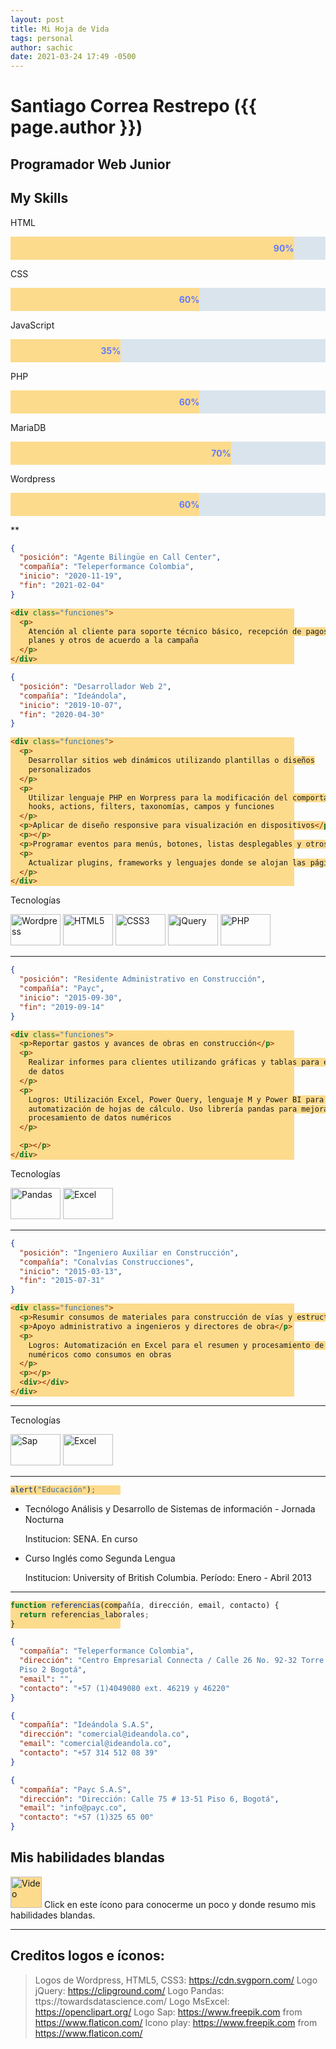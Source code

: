 ```yaml
---
layout: post
title: Mi Hoja de Vida
tags: personal
author: sachic
date: 2021-03-24 17:49 -0500
---
```


<style>
  img[src*="#thumbnail"] {
    width:80px;
    height:50px;
  }

  img[src*="#icon"] {
    width:50px;
    height:50px;
    background:#fddb8d;
  }

  .container {
    width: 100%;
    background-color: #DAE4ED;
  }

  .skills {
    text-align: right;
    padding-top: 10px;
    padding-bottom: 10px;
    color: #637AFE;
    font-weight: bold; 
  }

  .html {width: 90%; background-color: #fddb8d;}
  .css {width: 60%; background-color: #fddb8d;}
  .js {width: 35%; background-color: #fddb8d;}
  .php {width: 60%; background-color: #fddb8d;}
  .mariadb {width: 70%; background-color: #fddb8d;}
  .wordpress {width: 60%; background-color: #fddb8d;}
</style>

# Santiago Correa Restrepo ({{ page.author }})

## Programador Web Junior

## My Skills

<p>HTML</p>
<div class="container">
<div class="skills html">90%</div>
</div>

<p>CSS</p>
<div class="container">
<div class="skills css">60%</div>
</div>

<p>JavaScript</p>
<div class="container">
<div class="skills js">35%</div>
</div>

<p>PHP</p>
<div class="container">
<div class="skills php">60%</div>
</div>

<p>MariaDB</p>
<div class="container">
<div class="skills mariadb">70%</div>
</div>

<p>Wordpress</p>
<div class="container">
<div class="skills wordpress">60%</div>
</div>

\*\*

```json
{
  "posición": "Agente Bilingüe en Call Center",
  "compañía": "Teleperformance Colombia",
  "inicio": "2020-11-19",
  "fin": "2021-02-04"
}
```

```html
<div class="funciones">
  <p>
    Atención al cliente para soporte técnico básico, recepción de pagos, ajustes
    planes y otros de acuerdo a la campaña
  </p>
</div>
```

```json
{
  "posición": "Desarrollador Web 2",
  "compañía": "Ideándola",
  "inicio": "2019-10-07",
  "fin": "2020-04-30"
}
```

```html
<div class="funciones">
  <p>
    Desarrollar sitios web dinámicos utilizando plantillas o diseños
    personalizados
  </p>
  <p>
    Utilizar lenguaje PHP en Worpress para la modificación del comportamiento de
    hooks, actions, filters, taxonomías, campos y funciones
  </p>
  <p>Aplicar de diseño responsive para visualización en dispositivos</p>
  <p></p>
  <p>Programar eventos para menús, botones, listas desplegables y otros</p>
  <p>
    Actualizar plugins, frameworks y lenguajes donde se alojan las págineas web
  </p>
</div>
```

Tecnologías

![Wordpress][wordpress]
![HTML5][html5]
![CSS3][css3]
![jQuery][jquery]
![PHP][php]

[wordpress]: https://cdn.svgporn.com/logos/wordpress-icon.svg#thumbnail
[html5]: https://cdn.svgporn.com/logos/html-5.svg#thumbnail
[css3]: https://cdn.svgporn.com/logos/css-3.svg#thumbnail
[jquery]: https://clipground.com/images/jquery-icon-clipart.jpg#thumbnail
[php]: https://cdn.svgporn.com/logos/php.svg#thumbnail

---

```json
{
  "posición": "Residente Administrativo en Construcción",
  "compañía": "Payc",
  "inicio": "2015-09-30",
  "fin": "2019-09-14"
}
```

```html
<div class="funciones">
  <p>Reportar gastos y avances de obras en construcción</p>
  <p>
    Realizar informes para clientes utilizando gráficas y tablas para el resumen
    de datos
  </p>
  <p>
    Logros: Utilización Excel, Power Query, lenguaje M y Power BI para la
    automatización de hojas de cálculo. Uso librería pandas para mejorar el
    procesamiento de datos numéricos
  </p>

  <p></p>
</div>
```

Tecnologías

![Pandas][pandas]
![Excel][excel]

[pandas]: https://cdn-images-1.medium.com/max/1600/1*93CVLqnQESmvfOhzvYUgQw.png#thumbnail
[excel]: https://openclipart.org/image/800px/173140#thumbnail

---

```json
{
  "posición": "Ingeniero Auxiliar en Construcción",
  "compañía": "Conalvías Construcciones",
  "inicio": "2015-03-13",
  "fin": "2015-07-31"
}
```

```html
<div class="funciones">
  <p>Resumir consumos de materiales para construcción de vías y estructuras</p>
  <p>Apoyo administrativo a ingenieros y directores de obra</p>
  <p>
    Logros: Automatización en Excel para el resumen y procesamiento de datos
    numéricos como consumos en obras
  </p>
  <p></p>
  <div></div>
</div>
```

---

Tecnologías

![Sap][sap]
![Excel][excel]

[sap]: https://image.flaticon.com/icons/png/128/882/882599.png#thumbnail
[excel]: https://openclipart.org/image/800px/173140#thumbnail

---

```js
alert("Educación");
```

- Tecnólogo Análisis y Desarrollo de Sistemas de información - Jornada Nocturna

  Institucion: SENA. En curso

- Curso Inglés como Segunda Lengua

  Institucion: University of British Columbia. Período: Enero - Abril 2013

---

```js
function referencias(compañía, dirección, email, contacto) {
  return referencias_laborales;
}
```

```json
{
  "compañía": "Teleperformance Colombia",
  "dirección": "Centro Empresarial Connecta / Calle 26 No. 92-32 Torre B
  Piso 2 Bogotá",
  "email": "",
  "contacto": "+57 (1)4049080 ext. 46219 y 46220"
}

{
  "compañía": "Ideándola S.A.S",
  "dirección": "comercial@ideandola.co",
  "email": "comercial@ideandola.co",
  "contacto": "+57 314 512 08 39"
}

{
  "compañía": "Payc S.A.S",
  "dirección": "Dirección: Calle 75 # 13-51 Piso 6, Bogotá",
  "email": "info@payc.co",
  "contacto": "+57 (1)325 65 00"
}
```

## Mis habilidades blandas

[![Video](https://image.flaticon.com/icons/png/128/482/482059.png#icon)](https://drive.google.com/file/d/150axhPuosXp6ZaXrvoPO0Vm5AKp0iYZH/view?usp=sharing "Habilidades blandas Sachic") Click en este ícono para conocerme un poco y donde resumo mis habilidades blandas.

---

## Creditos logos e íconos:

> Logos de Wordpress, HTML5, CSS3: https://cdn.svgporn.com/
> Logo jQuery: https://clipground.com/
> Logo Pandas: ttps://towardsdatascience.com/
> Logo MsExcel: https://openclipart.org/
> Logo Sap: https://www.freepik.com from https://www.flaticon.com/
> Icono play: https://www.freepik.com from https://www.flaticon.com/
